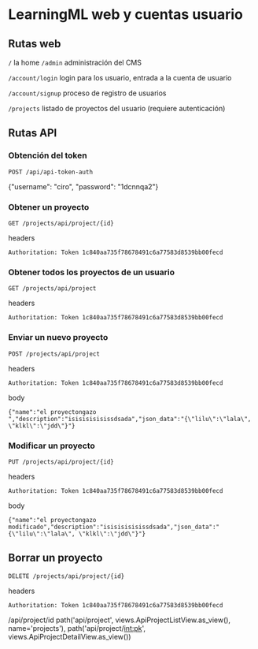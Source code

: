 # LearningML web y cuentas usuario

## Rutas web

`/` la home
`/admin` administración del CMS

`/account/login` login para los usuario, entrada a la cuenta de usuario

`/account/signup` proceso de registro de usuarios

`/projects` listado de proyectos del usuario (requiere autenticación)

## Rutas API

### Obtención del token

`POST /api/api-token-auth`

{"username": "ciro", "password": "1dcnnqa2"}

### Obtener un proyecto

`GET /projects/api/project/{id}`

headers

`Authoritation: Token 1c840aa735f78678491c6a77583d8539bb00fecd`

### Obtener todos los proyectos de un usuario

`GET /projects/api/project`

headers

`Authoritation: Token 1c840aa735f78678491c6a77583d8539bb00fecd`


### Enviar un nuevo proyecto

`POST /projects/api/project`

headers

`Authoritation: Token 1c840aa735f78678491c6a77583d8539bb00fecd`

body

`{"name":"el proyectongazo ","description":"isisisisisissdsada","json_data":"{\"lilu\":\"lala\", \"klkl\":\"jdd\"}"}`

### Modificar un proyecto

`PUT /projects/api/project/{id}`

headers

`Authoritation: Token 1c840aa735f78678491c6a77583d8539bb00fecd`

body

`{"name":"el proyectongazo modificado","description":"isisisisisissdsada","json_data":"{\"lilu\":\"lala\", \"klkl\":\"jdd\"}"}`

## Borrar un proyecto

`DELETE /projects/api/project/{id}`

headers

`Authoritation: Token 1c840aa735f78678491c6a77583d8539bb00fecd`


/api/project/id
path('api/project', views.ApiProjectListView.as_view(), name='projects'),
    path('api/project/<int:pk>', views.ApiProjectDetailView.as_view())